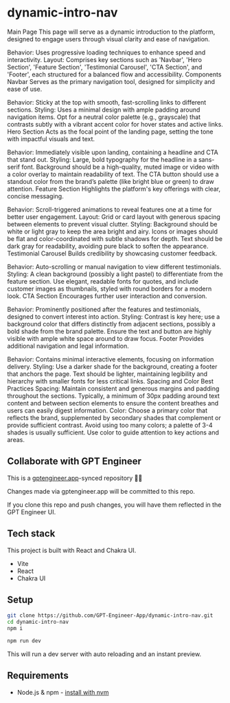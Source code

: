 # dynamic-intro-nav

Main Page
This page will serve as a dynamic introduction to the platform, designed to engage users through visual clarity and ease of navigation.

Behavior: Uses progressive loading techniques to enhance speed and interactivity.
Layout: Comprises key sections such as 'Navbar', 'Hero Section', 'Feature Section', 'Testimonial Carousel', 'CTA Section', and 'Footer', each structured for a balanced flow and accessibility.
Components
Navbar
Serves as the primary navigation tool, designed for simplicity and ease of use.

Behavior: Sticky at the top with smooth, fast-scrolling links to different sections.
Styling: Uses a minimal design with ample padding around navigation items. Opt for a neutral color palette (e.g., grayscale) that contrasts subtly with a vibrant accent color for hover states and active links.
Hero Section
Acts as the focal point of the landing page, setting the tone with impactful visuals and text.

Behavior: Immediately visible upon landing, containing a headline and CTA that stand out.
Styling: Large, bold typography for the headline in a sans-serif font. Background should be a high-quality, muted image or video with a color overlay to maintain readability of text. The CTA button should use a standout color from the brand’s palette (like bright blue or green) to draw attention.
Feature Section
Highlights the platform's key offerings with clear, concise messaging.

Behavior: Scroll-triggered animations to reveal features one at a time for better user engagement.
Layout: Grid or card layout with generous spacing between elements to prevent visual clutter.
Styling: Background should be white or light gray to keep the area bright and airy. Icons or images should be flat and color-coordinated with subtle shadows for depth. Text should be dark gray for readability, avoiding pure black to soften the appearance.
Testimonial Carousel
Builds credibility by showcasing customer feedback.

Behavior: Auto-scrolling or manual navigation to view different testimonials.
Styling: A clean background (possibly a light pastel) to differentiate from the feature section. Use elegant, readable fonts for quotes, and include customer images as thumbnails, styled with round borders for a modern look.
CTA Section
Encourages further user interaction and conversion.

Behavior: Prominently positioned after the features and testimonials, designed to convert interest into action.
Styling: Contrast is key here; use a background color that differs distinctly from adjacent sections, possibly a bold shade from the brand palette. Ensure the text and button are highly visible with ample white space around to draw focus.
Footer
Provides additional navigation and legal information.

Behavior: Contains minimal interactive elements, focusing on information delivery.
Styling: Use a darker shade for the background, creating a footer that anchors the page. Text should be lighter, maintaining legibility and hierarchy with smaller fonts for less critical links.
Spacing and Color Best Practices
Spacing: Maintain consistent and generous margins and padding throughout the sections. Typically, a minimum of 30px padding around text content and between section elements to ensure the content breathes and users can easily digest information.
Color: Choose a primary color that reflects the brand, supplemented by secondary shades that complement or provide sufficient contrast. Avoid using too many colors; a palette of 3-4 shades is usually sufficient. Use color to guide attention to key actions and areas.


## Collaborate with GPT Engineer

This is a [gptengineer.app](https://gptengineer.app)-synced repository 🌟🤖

Changes made via gptengineer.app will be committed to this repo.

If you clone this repo and push changes, you will have them reflected in the GPT Engineer UI.

## Tech stack

This project is built with React and Chakra UI.

- Vite
- React
- Chakra UI

## Setup

```sh
git clone https://github.com/GPT-Engineer-App/dynamic-intro-nav.git
cd dynamic-intro-nav
npm i
```

```sh
npm run dev
```

This will run a dev server with auto reloading and an instant preview.

## Requirements

- Node.js & npm - [install with nvm](https://github.com/nvm-sh/nvm#installing-and-updating)
